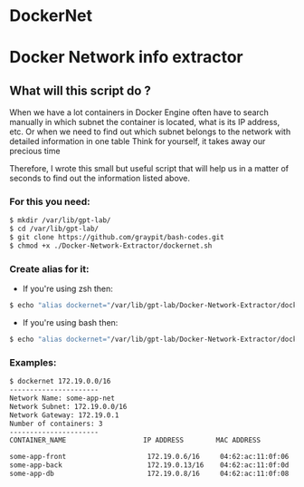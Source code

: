 # DockerNet
# Docker Network info extractor
## What will this script do ?

When we have a lot containers in Docker Engine 
often have to search manually in which subnet the container is located, what is its IP address, etc.
Or when we need to find out which subnet belongs to the network with detailed information in one table
Think for yourself, it takes away our precious time

Therefore, I wrote this small but useful script that will help us in a matter of seconds to find out the information listed above.

### For this you need:
```bash
$ mkdir /var/lib/gpt-lab/
$ cd /var/lib/gpt-lab/
$ git clone https://github.com/graypit/bash-codes.git
$ chmod +x ./Docker-Network-Extractor/dockernet.sh
```
### Create alias for it:
- If you're using zsh then:
```bash
$ echo "alias dockernet="/var/lib/gpt-lab/Docker-Network-Extractor/dockernet.sh"" >> ~/.zshrc && source ~/.zshrc
```
- If you're using bash then:
```bash
$ echo "alias dockernet="/var/lib/gpt-lab/Docker-Network-Extractor/dockernet.sh"" >> ~/.bashrc && source ~/.bashrc
```
### Examples:
```bash
$ dockernet 172.19.0.0/16
----------------------
Network Name: some-app-net
Network Subnet: 172.19.0.0/16
Network Gateway: 172.19.0.1
Number of containers: 3
----------------------
CONTAINER_NAME                   IP ADDRESS        MAC ADDRESS

some-app-front                    172.19.0.6/16     04:62:ac:11:0f:06
some-app-back                     172.19.0.13/16    04:62:ac:11:0f:0d
some-app-db                       172.19.0.8/16     04:62:ac:11:0f:08
```
